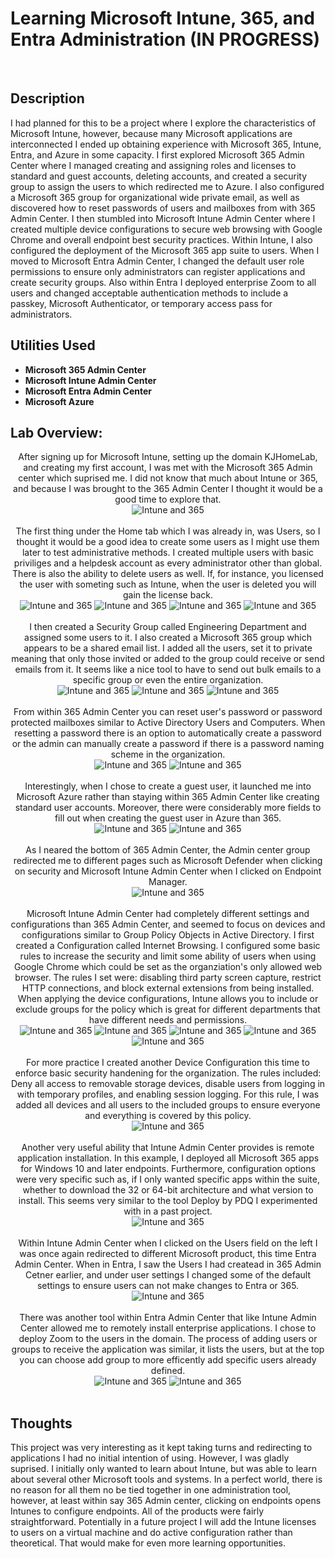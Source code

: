 <h1>Learning Microsoft Intune, 365, and Entra Administration (IN PROGRESS)</h1>

<br />
<h2>Description</h2>
I had planned for this to be a project where I explore the characteristics of Microsoft Intune, however, because many Microsoft applications are interconnected I ended up obtaining experience with Microsoft 365, Intune, Entra, and Azure in some capacity. I first explored Microsoft 365 Admin Center where I managed creating and assigning roles and licenses to standard and guest accounts, deleting accounts, and created a security group to assign the users to which redirected me to Azure. I also configured a Microsoft 365 group for organizational wide private email, as well as discovered how to reset passwords of users and mailboxes from with 365 Admin Center. I then stumbled into Microsoft Intune Admin Center where I created multiple device configurations to secure web browsing with Google Chrome and overall endpoint best security practices. Within Intune, I also configured the deployment of the Microsoft 365 app suite to users. When I moved to Microsoft Entra Admin Center, I changed the default user role permissions to ensure only administrators can register applications and create security groups. Also within Entra I deployed enterprise Zoom to all users and changed acceptable authentication methods to include a passkey, Microsoft Authenticator, or temporary access pass for administrators.

<h2>Utilities Used</h2>

- <b>Microsoft 365 Admin Center</b> 
- <b>Microsoft Intune Admin Center</b>
- <b>Microsoft Entra Admin Center</b>
- <b>Microsoft Azure</b>


<h2>Lab Overview:</h2>

<p align="center">
After signing up for Microsoft Intune, setting up the domain KJHomeLab, and creating my first account, I was met with the Microsoft 365 Admin center which suprised me. I did not know that much about Intune or 365, and because I was brought to the 365 Admin Center I thought it would be a good time to explore that. <br/>
<img src="https://github.com/user-attachments/assets/c8df6a18-0b59-4d5b-a13b-e026896ab488" alt="Intune and 365"/>
<br />
<br />
The first thing under the Home tab which I was already in, was Users, so I thought it would be a good idea to create some users as I might use them later to test administrative methods. I created multiple users with basic priviliges and a helpdesk account as every administrator other than global. There is also the ability to delete users as well. If, for instance, you licensed the user with someting such as Intune, when the user is deleted you will gain the license back.<br/>
 <img src="https://github.com/user-attachments/assets/49e916ee-bd71-4376-b5c2-cab338f01220" alt="Intune and 365"/>
 <img src="https://github.com/user-attachments/assets/e16b2006-f20c-4a12-ac5e-aa0957fffa0d" alt="Intune and 365"/>
  <img src="https://github.com/user-attachments/assets/efa1bc09-6e0c-43c0-baab-2aced195b3f3" alt="Intune and 365"/>

<img src="https://github.com/user-attachments/assets/d59e7fff-c77f-43c2-9891-1f93a2dfa89a" alt="Intune and 365"/>
<br />
<br />
I then created a Security Group called Engineering Department and assigned some users to it. I also created a Microsoft 365 group which appears to be a shared email list. I added all the users, set it to private meaning that only those invited or added to the group could receive or send emails from it. It seems like a nice tool to have to send out bulk emails to a specific group or even the entire organization.<br/>
<img src="https://github.com/user-attachments/assets/94c49142-4394-4828-afae-e21a9cfe9314" alt="Intune and 365"/>
 <img src="https://github.com/user-attachments/assets/27591f10-06a5-4c07-bf56-ce94af01e891" alt="Intune and 365"/>
 <img src="https://github.com/user-attachments/assets/43315b2e-1ebc-4cc3-a8c7-0778b6588949" alt="Intune and 365"/>
<br />
<br />
From within 365 Admin Center you can reset user's password or password protected mailboxes similar to Active Directory Users and Computers. When resetting a password there is an option to automatically create a password or the admin can manually create a password if there is a password naming scheme in the organization.<br/>
<img src="https://github.com/user-attachments/assets/feb7db72-7426-4111-935a-4e9c7b709898" alt="Intune and 365"/>
<img src="https://github.com/user-attachments/assets/29137489-cc5c-441d-ab75-494877b0e105" alt="Intune and 365"/>
<br />
<br />
Interestingly, when I chose to create a guest user, it launched me into Microsoft Azure rather than staying within 365 Admin Center like creating standard user accounts. Moreover, there were considerably more fields to fill out when creating the guest user in Azure than 365.<br/>
<img src="https://github.com/user-attachments/assets/97a7fdf5-1282-45ec-9f21-6a6cfcabb489" alt="Intune and 365"/>
 <img src="https://github.com/user-attachments/assets/e17f324b-f2ce-4996-a03c-2071ea1508b0" alt="Intune and 365"/>
<br />
<br />
As I neared the bottom of 365 Admin Center, the Admin center group redirected me to different pages such as Microsoft Defender when clicking on security and Microsoft Intune Admin Center when I clicked on Endpoint Manager.  <br/>
<img src="https://github.com/user-attachments/assets/26b375d4-5172-4311-8d43-ef91b9835d7e" alt="Intune and 365"/>
<br />
<br />
Microsoft Intune Admin Center had completely different settings and configurations than 365 Admin Center, and seemed to focus on devices and configurations similar to Group Policy Objects in Active Directory. I first created a Configuration called Internet Browsing. I configured some basic rules to increase the security and limit some ability of users when using Google Chrome which could be set as the organziation's only allowed web browser. The rules I set were: disabling third party screen capture, restrict HTTP connections, and block external extensions from being installed. When applying the device configurations, Intune allows you to include or exclude groups for the policy which is great for different departments that have different needs and permissions.<br/>
<img src="https://github.com/user-attachments/assets/2219dc91-d356-40bc-8705-5a887aa02111" alt="Intune and 365"/>
<img src="https://github.com/user-attachments/assets/1262bbce-17f7-462a-ba39-57cdfc5344bd" alt="Intune and 365"/>
<img src="https://github.com/user-attachments/assets/24d409e5-039c-4395-81a9-2644c36b35d4" alt="Intune and 365"/>
<img src="https://github.com/user-attachments/assets/69ae6889-772c-455b-bd76-a4e31bd55150" alt="Intune and 365"/>
<img src="https://github.com/user-attachments/assets/16c119dd-27d2-4202-bef5-35fbd786e8e3" alt="Intune and 365"/>
<br />
<br />
For more practice I created another Device Configuration this time to enforce basic security handening for the organization. The rules included: Deny all access to removable storage devices, disable users from logging in with temporary profiles, and enabling session logging. For this rule, I was added all devices and all users to the included groups to ensure everyone and everything is covered by this policy.<br/>
<img src="https://github.com/user-attachments/assets/2b924dba-5f5f-4082-8baf-230aacbf608c" alt="Intune and 365"/>
<br />
<br />
Another very useful ability that Intune Admin Center provides is remote application installation. In this example, I deployed all Microsoft 365 apps for Windows 10 and later endpoints. Furthermore, configuration options were very specific such as, if I only wanted specific apps within the suite, whether to download the 32 or 64-bit architecture and what version to install. This seems very similar to the tool Deploy by PDQ I experimented with in a past project.<br/>
<img src="https://github.com/user-attachments/assets/fc553d89-77a4-4462-9aee-ed9b9b955904" alt="Intune and 365"/>
<br />
<br />
Within Intune Admin Center when I clicked on the Users field on the left I was once again redirected to different Microsoft product, this time Entra Admin Center. When in Entra, I saw the Users I had createad in 365 Admin Cetner earlier, and under user settings I changed some of the default settings to ensure users can not make changes to Entra or 365.<br/>
<img src="https://github.com/user-attachments/assets/704c4622-11ee-489a-9282-2449c27d3769" alt="Intune and 365"/>
<br />
<br />
There was another tool within Entra Admin Center that like Intune Admin Center allowed me to remotely install enterprise applications. I chose to deploy Zoom to the users in the domain. The process of adding users or groups to receive the application was similar, it lists the users, but at the top you can choose add group to more efficently add specific users already defined. <br/>
<img src="https://github.com/user-attachments/assets/628691e3-628a-40e8-968e-b267dffd6926" alt="Intune and 365"/>
<img src="https://github.com/user-attachments/assets/dd1d355c-6675-4466-a3f0-b7925231919f" alt="Intune and 365"/>
<br />
<br />



<h2>Thoughts</h2>
This project was very interesting as it kept taking turns and redirecting to applications I had no initial intention of using. However, I was gladly suprised. I initially only wanted to learn about Intune, but was able to learn about several other Microsoft tools and systems. In a perfect world, there is no reason for all them no be tied together in one administration tool, however, at least within say 365 Admin center, clicking on endpoints opens Intunes to configure endpoints. All of the products were fairly straightforward. Potentially in a future project I will add the Intune licenses to users on a virtual machine and do active configuration rather than theoretical. That would make for even more learning opportunities. 
<!--
 ```diff
- text in red
+ text in green
! text in orange
# text in gray
@@ text in purple (and bold)@@
```
--!>
